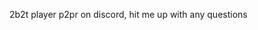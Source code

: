 2b2t player
p2pr on discord, hit me up with any questions
<!---
Solarr96/Solarr96 is a ✨ special ✨ repository because its `README.md` (this file) appears on your GitHub profile.
You can click the Preview link to take a look at your changes.
--->
